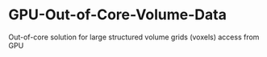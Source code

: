 # GPU-Out-of-Core-Volume-Data
Out-of-core solution for large structured volume grids (voxels) access from GPU
